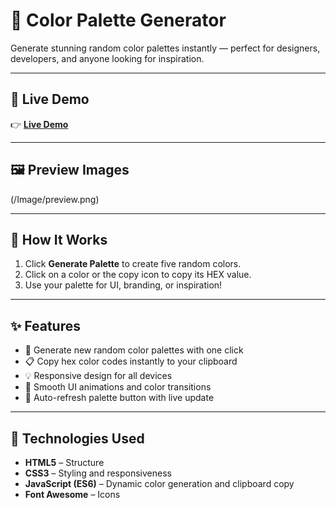 # 🎨 Color Palette Generator

Generate stunning random color palettes instantly — perfect for designers, developers, and anyone looking for inspiration.

---

## 🚀 Live Demo

👉 [**Live Demo**](https://rando-color-palette-generator.netlify.app/)

---

## 🖼️ Preview Images

(/Image/preview.png)

---

## 🧩 How It Works

1. Click **Generate Palette** to create five random colors.
2. Click on a color or the copy icon to copy its HEX value.
3. Use your palette for UI, branding, or inspiration!

---

## ✨ Features

- 🎲 Generate new random color palettes with one click
- 📋 Copy hex color codes instantly to your clipboard
- 💡 Responsive design for all devices
- 🧩 Smooth UI animations and color transitions
- 🔄 Auto-refresh palette button with live update

---

## 🧠 Technologies Used

- **HTML5** – Structure
- **CSS3** – Styling and responsiveness
- **JavaScript (ES6)** – Dynamic color generation and clipboard copy
- **Font Awesome** – Icons
